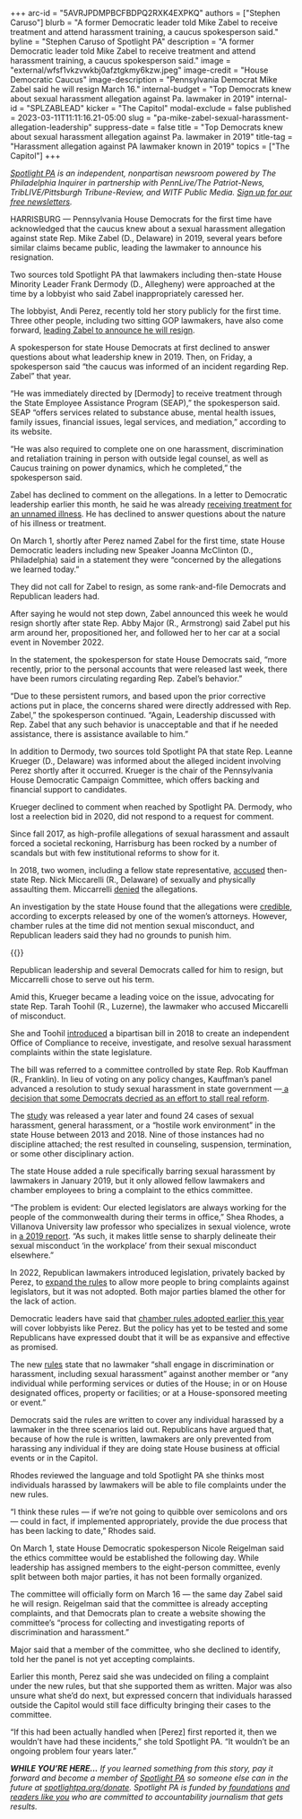 +++
arc-id = "5AVRJPDMPBCFBDPQ2RXK4EXPKQ"
authors = ["Stephen Caruso"]
blurb = "A former Democratic leader told Mike Zabel to receive treatment and attend harassment training, a caucus spokesperson said."
byline = "Stephen Caruso of Spotlight PA"
description = "A former Democratic leader told Mike Zabel to receive treatment and attend harassment training, a caucus spokesperson said."
image = "external/wfsf1vkzvwkbj0afztgkmy6kzw.jpeg"
image-credit = "House Democratic Caucus"
image-description = "Pennsylvania Democrat Mike Zabel said he will resign March 16."
internal-budget = "Top Democrats knew about sexual harassment allegation against Pa. lawmaker in 2019"
internal-id = "SPLZABLEAD"
kicker = "The Capitol"
modal-exclude = false
published = 2023-03-11T11:11:16.21-05:00
slug = "pa-mike-zabel-sexual-harassment-allegation-leadership"
suppress-date = false
title = "Top Democrats knew about sexual harassment allegation against Pa. lawmaker in 2019"
title-tag = "Harassment allegation against PA lawmaker known in 2019"
topics = ["The Capitol"]
+++

<a href="https://www.spotlightpa.org/"><i>Spotlight PA</i></a><i> is an independent, nonpartisan newsroom powered by The Philadelphia Inquirer in partnership with PennLive/The Patriot-News, TribLIVE/Pittsburgh Tribune-Review, and WITF Public Media. </i><a href="https://www.spotlightpa.org/newsletters"><i>Sign up for our free newsletters</i></a><i>.</i>

HARRISBURG — Pennsylvania House Democrats for the first time have acknowledged that the caucus knew about a sexual harassment allegation against state Rep. Mike Zabel (D., Delaware) in 2019, several years before similar claims became public, leading the lawmaker to announce his resignation.

Two sources told Spotlight PA that lawmakers including then-state House Minority Leader Frank Dermody (D., Allegheny) were approached at the time by a lobbyist who said Zabel inappropriately caressed her.

The lobbyist, Andi Perez, recently told her story publicly for the first time. Three other people, including two sitting GOP lawmakers, have also come forward, <a href="https://www.spotlightpa.org/news/2023/03/pa-mike-zabel-sexual-harassment-resigns/">leading Zabel to announce he will resign</a>.

<script src="https://www.spotlightpa.org/embed.js" async></script><div data-spl-embed-version="1" data-spl-src="https://www.spotlightpa.org/embeds/newsletter/"></div>


A spokesperson for state House Democrats at first declined to answer questions about what leadership knew in 2019. Then, on Friday, a spokesperson said “the caucus was informed of an incident regarding Rep. Zabel” that year.

“He was immediately directed by [Dermody] to receive treatment through the State Employee Assistance Program (SEAP),” the spokesperson said. SEAP “offers services related to substance abuse, mental health issues, family issues, financial issues, legal services, and mediation,” according to its website.

“He was also required to complete one on one harassment, discrimination and retaliation training in person with outside legal counsel, as well as Caucus training on power dynamics, which he completed,” the spokesperson said.

Zabel has declined to comment on the allegations. In a letter to Democratic leadership earlier this month, he said he was already <a href="https://www.spotlightpa.org/news/2023/03/pa-mike-zabel-sexual-harassment-allegations-wont-resign-letter/" target="_blank">receiving treatment for an unnamed illness</a>. He has declined to answer questions about the nature of his illness or treatment.

On March 1, shortly after Perez named Zabel for the first time, state House Democratic leaders including new Speaker Joanna McClinton (D., Philadelphia) said in a statement they were “concerned by the allegations we learned today.”

They did not call for Zabel to resign, as some rank-and-file Democrats and Republican leaders had.

After saying he would not step down, Zabel announced this week he would resign shortly after state Rep. Abby Major (R., Armstrong) said Zabel put his arm around her, propositioned her, and followed her to her car at a social event in November 2022.

In the statement, the spokesperson for state House Democrats said, “more recently, prior to the personal accounts that were released last week, there have been rumors circulating regarding Rep. Zabel’s behavior.”

“Due to these persistent rumors, and based upon the prior corrective actions put in place, the concerns shared were directly addressed with Rep. Zabel,” the spokesperson continued. “Again, Leadership discussed with Rep. Zabel that any such behavior is unacceptable and that if he needed assistance, there is assistance available to him.”

In addition to Dermody, two sources told Spotlight PA that state Rep. Leanne Krueger (D., Delaware) was informed about the alleged incident involving Perez shortly after it occurred. Krueger is the chair of the Pennsylvania House Democratic Campaign Committee, which offers backing and financial support to candidates.

Krueger declined to comment when reached by Spotlight PA. Dermody, who lost a reelection bid in 2020, did not respond to a request for comment.

Since fall 2017, as high-profile allegations of sexual harassment and assault forced a societal reckoning, Harrisburg has been rocked by a number of scandals but with few institutional reforms to show for it.

In 2018, two women, including a fellow state representative, <a href="https://www.inquirer.com/philly/news/politics/state/rep-nick-miccarelli-allegations-sex-abuse-complaint-ridley-delaware-county-20180228.html">accused</a> then-state Rep. Nick Miccarelli (R., Delaware) of sexually and physically assaulting them. Miccarrelli <a href="https://www.delcotimes.com/2018/03/02/miccarelli-continues-to-deny-abuse-allegations-house-gop-leaders-calling-on-him-to-resign/">denied</a> the allegations.

An investigation by the state House found that the allegations were <a href="https://www.inquirer.com/philly/news/breaking/rep-nick-miccarelli-pennsylvania-pa-house-investigation-accusers-credible-20180316.html">credible</a>, according to excerpts released by one of the women’s attorneys. However, chamber rules at the time did not mention sexual misconduct, and Republican leaders said they had no grounds to punish him.

{{<picture src="external/bx7rsa87bk6tr3t2c55871eq98.jpeg" description="Two sources told Spotlight PA that lawmakers including then-state House Minority Leader Frank Dermody (D., Allegheny) were approached at the time by a lobbyist who said Zabel inappropriately caressed her." caption="Two sources told Spotlight PA that lawmakers including then-state House Minority Leader Frank Dermody (D., Allegheny) were approached at the time by a lobbyist who said Zabel inappropriately caressed her." credit="Commonwealth Media Services">}} 

Republican leadership and several Democrats called for him to resign, but Miccarrelli chose to serve out his term.

Amid this, Krueger became a leading voice on the issue, advocating for state Rep. Tarah Toohil (R., Luzerne), the lawmaker who accused Miccarelli of misconduct.

She and Toohil <a href="https://www.legis.state.pa.us/cfdocs/billinfo/bill_history.cfm?syear=2017&sind=0&body=H&type=B&bn=1965">introduced</a> a bipartisan bill in 2018 to create an independent Office of Compliance to receive, investigate, and resolve sexual harassment complaints within the state legislature.

The bill was referred to a committee controlled by state Rep. Rob Kauffman (R., Franklin). In lieu of voting on any policy changes, Kauffman’s panel advanced a resolution to study sexual harassment in state government —<a href="https://www.wesa.fm/politics-government/2018-06-19/house-votes-for-pair-of-workplace-sexual-misconduct-studies"> a decision that some Democrats decried as an effort to stall real reform</a>.

The <a href="http://jsg.legis.state.pa.us/resources/documents/ftp/publications/2019-06-18%20UPDATED%20FINAL%20for%20WEBSITE.PDF">study</a> was released a year later and found 24 cases of sexual harassment, general harassment, or a “hostile work environment” in the state House between 2013 and 2018. Nine of those instances had no discipline attached; the rest resulted in counseling, suspension, termination, or some other disciplinary action.

The state House added a rule specifically barring sexual harassment by lawmakers in January 2019, but it only allowed fellow lawmakers and chamber employees to bring a complaint to the ethics committee.

“The problem is evident: Our elected legislators are always working for the people of the commonwealth during their terms in office,” Shea Rhodes, a Villanova University law professor who specializes in sexual violence, wrote in <a href="https://cseinstitute.org/wp-content/uploads/2019/08/CSE-Institute-PA-GA-recs.pdf">a 2019 report</a>. “As such, it makes little sense to sharply delineate their sexual misconduct ‘in the workplace’ from their sexual misconduct elsewhere.”

In 2022, Republican lawmakers introduced legislation, privately backed by Perez, to <a href="https://www.spotlightpa.org/news/2022/06/pa-house-sexual-misconduct-allegations-rules-punishment/#:~:text=The%20resolution%2C%20authored%20by%20state%20Rep.%20Kate%20Klunk,of%20a%20sexual%20nature%E2%80%9D%20against%20state%20House%20employees.%5C">expand the rules</a> to allow more people to bring complaints against legislators, but it was not adopted. Both major parties blamed the other for the lack of action.

Democratic leaders have said that <a href="https://www.spotlightpa.org/news/2023/03/pa-house-rules-sexual-harassment-committees-legislation/" target="_blank">chamber rules adopted earlier this year</a> will cover lobbyists like Perez. But the policy has yet to be tested and some Republicans have expressed doubt that it will be as expansive and effective as promised.

The new <a href="https://www.house.state.pa.us/rules.cfm">rules</a> state that no lawmaker “shall engage in discrimination or harassment, including sexual harassment” against another member or “any individual while performing services or duties of the House; in or on House designated offices, property or facilities; or at a House-sponsored meeting or event.”

Democrats said the rules are written to cover any individual harassed by a lawmaker in the three scenarios laid out. Republicans have argued that, because of how the rule is written, lawmakers are only prevented from harassing any individual if they are doing state House business at official events or in the Capitol.

Rhodes reviewed the language and told Spotlight PA she thinks most individuals harassed by lawmakers will be able to file complaints under the new rules.

“I think these rules — if we’re not going to quibble over semicolons and ors — could in fact, if implemented appropriately, provide the due process that has been lacking to date,” Rhodes said.

<script src="https://www.spotlightpa.org/embed.js" async></script><div data-spl-embed-version="1" data-spl-src="https://www.spotlightpa.org/embeds/donate/"></div>


On March 1, state House Democratic spokesperson Nicole Reigelman said the ethics committee would be established the following day. While leadership has assigned members to the eight-person committee, evenly split between both major parties, it has not been formally organized.

The committee will officially form on March 16 — the same day Zabel said he will resign. Reigelman said that the committee is already accepting complaints, and that Democrats plan to create a website showing the committee’s “process for collecting and investigating reports of discrimination and harassment.”

Major said that a member of the committee, who she declined to identify, told her the panel is not yet accepting complaints.

Earlier this month, Perez said she was undecided on filing a complaint under the new rules, but that she supported them as written. Major was also unsure what she’d do next, but expressed concern that individuals harassed outside the Capitol would still face difficulty bringing their cases to the committee.

“If this had been actually handled when [Perez] first reported it, then we wouldn’t have had these incidents,” she told Spotlight PA. “It wouldn’t be an ongoing problem four years later.”

<i><b>WHILE YOU’RE HERE...</b></i><i> If you learned something from this story, pay it forward and become a member of </i><a href="https://www.spotlightpa.org/"><i>Spotlight PA</i></a><i> so someone else can in the future at </i><a href="http://spotlightpa.org/donate"><i>spotlightpa.org/donate</i></a><i>. Spotlight PA is funded by</i><a href="https://www.spotlightpa.org/support"><i> foundations</i></a><i> </i><a href="https://www.spotlightpa.org/support"><i>and readers like you</i></a><i> who are committed to accountability journalism that gets results.</i>
